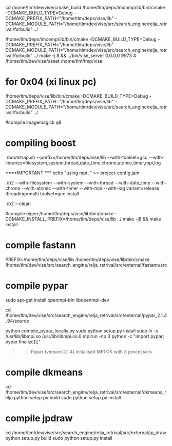 cd /home/tlm/dev/vise/cmake_build
/home/tlm/deps/imcomp/lib/bin/cmake -DCMAKE_BUILD_TYPE=Debug -DCMAKE_PREFIX_PATH="/home/tlm/deps/vise/lib" -DCMAKE_MODULE_PATH="/home/tlm/dev/vise/src/search_engine/relja_retrival/forbuild" ../

/home/tlm/deps/imcomp/lib/bin/cmake -DCMAKE_BUILD_TYPE=Debug -DCMAKE_PREFIX_PATH="/home/tlm/deps/vise/lib" -DCMAKE_MODULE_PATH="/home/tlm/dev/vise/src/search_engine/relja_retrival/forbuild" ../
make -j 8 && ../bin/vise_server 0.0.0.0 9973 4 /home/tlm/dev/vise/asset /home/tlm/tmp/vise

# for 0x04 (xi linux pc)
/home/tlm/deps/vise/lib/bin/cmake -DCMAKE_BUILD_TYPE=Debug -DCMAKE_PREFIX_PATH="/home/tlm/deps/vise/lib" -DCMAKE_MODULE_PATH="/home/tlm/dev/vise/src/search_engine/relja_retrival/forbuild" ../

#compile imagemagick q8

# compiling boost
./bootstrap.sh --prefix=/home/tlm/deps/vise/lib --with-toolset=gcc --with-libraries=filesystem,system,thread,date_time,chrono,atomic,timer,mpi,log

****IMPORTANT ***
echo "using mpi ;" >> project-config.jam

./b2 --with-filesystem --with-system --with-thread --with-date_time --with-chrono --with-atomic --with-timer --with-mpi --with-log variant=release threading=multi toolset=gcc install

./b2 --clean

#compile eigen
/home/tlm/deps/vise/lib/bin/cmake -DCMAKE_INSTALL_PREFIX=/home/tlm/deps/vise/lib ../
make -j8 && make install

# compile fastann
PREFIX=/home/tlm/deps/vise/lib /home/tlm/deps/vise/lib/bin/cmake /home/tlm/dev/vise/src/search_engine/relja_retrival/src/external/fastann/src


# compile pypar 
sudo apt-get install openmpi-bin libopenmpi-dev

cd /home/tlm/dev/vise/src/search_engine/relja_retrival/src/external/pypar_2.1.4_94/source

python compile_pypar_locally.py 
sudo python setup.py install
sudo ln -s /usr/lib/libmpi.so /usr/lib/libmpi.so.0
mpirun -np 3 python -c "import pypar; pypar.finalize();"
>> Pypar (version 2.1.4) initialised MPI OK with 3 processors

# compile dkmeans
cd /home/tlm/dev/vise/src/search_engine/relja_retrival/src/external/dkmeans_relja
python setup.py build
sudo python setup.py install

# compile jpdraw
cd /home/tlm/dev/vise/src/search_engine/relja_retrival/src/external/jp_draw
python setup.py build
sudo python setup.py install


